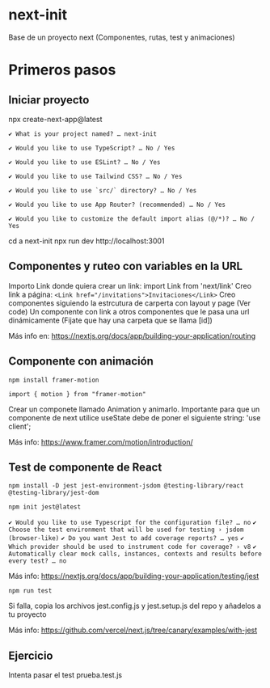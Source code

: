 # next-init
Base de un proyecto next (Componentes, rutas, test y animaciones)

# Primeros pasos

## Iniciar proyecto

npx create-next-app@latest

``✔ What is your project named? … next-init``

``✔ Would you like to use TypeScript? … No / Yes``

``✔ Would you like to use ESLint? … No / Yes``

``✔ Would you like to use Tailwind CSS? … No / Yes``

``✔ Would you like to use `src/` directory? … No / Yes``

``✔ Would you like to use App Router? (recommended) … No / Yes``

``✔ Would you like to customize the default import alias (@/*)? … No / Yes``

cd a next-init
npx run dev 
http://localhost:3001

## Componentes y ruteo con variables en la URL

Importo Link donde quiera crear un link: import Link from 'next/link'
Creo link a página: ``<Link href="/invitations">Invitaciones</Link>``
Creo componentes siguiendo la estrcutura de carperta con layout y page (Ver code)
Un componente con link a otros componentes que le pasa una url dinámicamente (Fijate que hay una carpeta que se llama [id]) 

Más info en: https://nextjs.org/docs/app/building-your-application/routing

## Componente con animación

``npm install framer-motion``

``import { motion } from "framer-motion"``

Crear un componete llamado Animation y animarlo. Importante para que un componente de next utilice useState debe de poner el siguiente string: 'use client';

Más info: https://www.framer.com/motion/introduction/

## Test de componente de React

``npm install -D jest jest-environment-jsdom @testing-library/react @testing-library/jest-dom``

``npm init jest@latest``

``✔ Would you like to use Typescript for the configuration file? … no``
``✔ Choose the test environment that will be used for testing › jsdom (browser-like)``
``✔ Do you want Jest to add coverage reports? … yes``
``✔ Which provider should be used to instrument code for coverage? › v8``
``✔ Automatically clear mock calls, instances, contexts and results before every test? … no``

Más info: https://nextjs.org/docs/app/building-your-application/testing/jest

``npm run test``

Si falla, copia los archivos jest.config.js y jest.setup.js del repo y añadelos a tu proyecto

Más info:  https://github.com/vercel/next.js/tree/canary/examples/with-jest

## Ejercicio

Intenta pasar el test prueba.test.js



